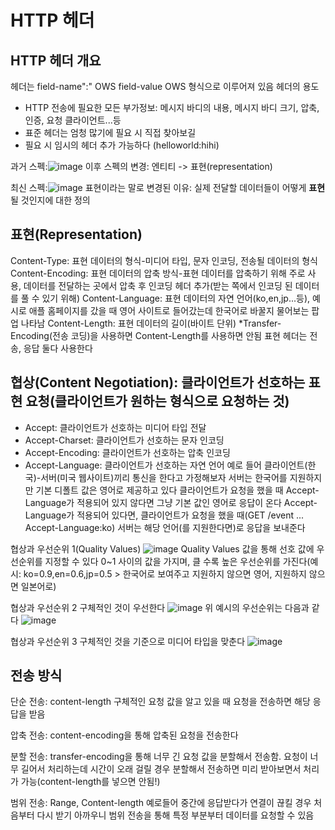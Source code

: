 # HTTP 헤더 
## HTTP 헤더 개요
헤더는 field-name":" OWS field-value OWS 형식으로 이루어져 있음
헤더의 용도
- HTTP 전송에 필요한 모든 부가정보: 메시지 바디의 내용, 메시지 바디 크기, 압축, 인증, 요청 클라이언트...등
- 표준 헤더는 엄청 많기에 필요 시 직접 찾아보길
- 필요 시 임시의 헤더 추가 가능하다 (helloworld:hihi)

과거 스펙:![image](https://github.com/SAMEZ-0129/HTTP_Web_Basic_Study/assets/81644075/48321461-4edd-412f-8c6e-c89356f53d80)
이후 스펙의 변경: 엔티티 -> 표현(representation)

최신 스펙:![image](https://github.com/SAMEZ-0129/HTTP_Web_Basic_Study/assets/81644075/40c9be43-b2a2-410f-812c-96408ba44016)
표현이라는 말로 변경된 이유: 실제 전달할 데이터들이 어떻게 **표현**될 것인지에 대한 정의

## 표현(Representation)
Content-Type: 표현 데이터의 형식-미디어 타입, 문자 인코딩, 전송될 데이터의 형식
Content-Encoding: 표현 데이터의 압축 방식-표현 데이터를 압축하기 위해 주로 사용, 데이터를 전달하는 곳에서 압축 후 인코딩 헤더 추가(받는 쪽에서 인코딩 된 데이터를 풀 수 있기 위해)
Content-Language: 표현 데이터의 자연 언어(ko,en,jp...등), 예시로 애플 홈페이지를 갔을 때 영어 사이트로 들어갔는데 한국어로 바꿀지 물어보는 팝업 나타남
Content-Length: 표현 데이터의 길이(바이트 단위) *Transfer-Encoding(전송 코딩)을 사용하면 Content-Length를 사용하면 안됨
표현 헤더는 전송, 응답 둘다 사용한다

## 협상(Content Negotiation): 클라이언트가 선호하는 표현 요청(클라이언트가 원하는 형식으로 요청하는 것)
- Accept: 클라이언트가 선호하는 미디어 타입 전달
- Accept-Charset: 클라이언트가 선호하는 문자 인코딩
- Accept-Encoding: 클라이언트가 선호하는 압축 인코딩
- Accept-Language: 클라이언트가 선호하는 자연 언어
예로 들어 클라이언트(한국)-서버(미국 웹사이트)끼리 통신을 한다고 가정해보자
서버는 한국어를 지원하지만 기본 디폴트 값은 영어로 제공하고 있다
클라이언트가 요청을 했을 때 Accept-Language가 적용되어 있지 않다면 그냥 기본 값인 영어로 응답이 온다
Accept-Language가 적용되어 있다면, 클라이언트가 요청을 했을 때(GET /event ... Accept-Language:ko) 서버는 해당 언어(를 지원한다면)로 응답을 보내준다

협상과 우선순위 1(Quality Values)
![image](https://github.com/SAMEZ-0129/HTTP_Web_Basic_Study/assets/81644075/183baef4-f4b3-48d8-bc62-94a001a0c71b)
Quality Values 값을 통해 선호 값에 우선순위를 지정할 수 있다
0~1 사이의 값을 가지며, 클 수록 높은 우선순위를 가진다(예시: ko=0.9,en=0.6,jp=0.5 > 한국어로 보여주고 지원하지 않으면 영어, 지원하지 않으면 일본어로)

협상과 우선순위 2
구체적인 것이 우선한다
![image](https://github.com/SAMEZ-0129/HTTP_Web_Basic_Study/assets/81644075/2da65f34-d681-42a9-ad74-35994daeba9d)
위 예시의 우선순위는 다음과 같다 ![image](https://github.com/SAMEZ-0129/HTTP_Web_Basic_Study/assets/81644075/3a833345-c028-4ca2-9e1a-684bc6d51ea8)

협상과 우선순위 3
구체적인 것을 기준으로 미디어 타입을 맞춘다
![image](https://github.com/SAMEZ-0129/HTTP_Web_Basic_Study/assets/81644075/02f1e79c-c95d-44c6-a4c0-61da47138f6a)

## 전송 방식
단순 전송: content-length 구체적인 요청 값을 알고 있을 때 요청을 전송하면 해당 응답을 받음

압축 전송: content-encoding을 통해 압축된 요청을 전송한다

분할 전송: transfer-encoding을 통해 너무 긴 요청 값을 분할해서 전송함. 요청이 너무 길어서 처리하는데 시간이 오래 걸릴 경우 분할해서 전송하면 미리 받아보면서 처리가 가능(content-length를 넣으면 안됨!)

범위 전송: Range, Content-length 예로들어 중간에 응답받다가 연결이 끊킬 경우 처음부터 다시 받기 아까우니 범위 전송을 통해 특정 부분부터 데이터를 요청할 수 있음

